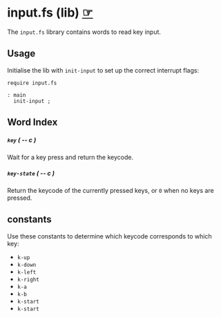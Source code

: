 # input.fs (lib) [☞](https://github.com/ams-hackers/gbforth/blob/master/lib/input.fs)

The `input.fs` library contains words to read key input.

## Usage

Initialise the lib with `init-input` to set up the correct interrupt flags:

```forth
require input.fs

: main
  init-input ;
```

## Word Index

##### `key` _( -- c )_

Wait for a key press and return the keycode.

##### `key-state` _( -- c )_

Return the keycode of the currently pressed keys, or `0` when no keys are pressed.

## constants

Use these constants to determine which keycode corresponds to which key:

- `k-up`
- `k-down`
- `k-left`
- `k-right`
- `k-a`
- `k-b`
- `k-start`
- `k-start`
